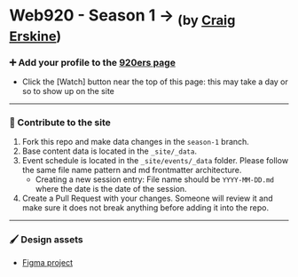 # Web920 - Season 1 → <sub>(by [Craig Erskine](https://craigerskine.com))</sub>

### ➕ Add your profile to the [920ers page](https://web920.com/920ers/)

- Click the [Watch] button near the top of this page: this may take a day or so to show up on the site

***

### 🔨 Contribute to the site

1. Fork this repo and make data changes in the `season-1` branch.
2. Base content data is located in the `_site/_data`.
3. Event schedule is located in the `_site/events/_data` folder. Please follow the same file name pattern and md frontmatter architecture.
    - Creating a new session entry: File name should be `YYYY-MM-DD.md` where the date is the date of the session.
4. Create a Pull Request with your changes. Someone will review it and make sure it does not break anything before adding it into the repo.

***

### 🖌️ Design assets

- [Figma project](https://www.figma.com/files/project/101749227)
